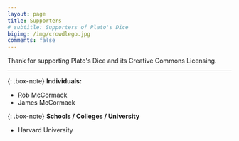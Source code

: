 ```yaml
---
layout: page
title: Supporters
# subtitle: Supporters of Plato's Dice
bigimg: /img/crowdlego.jpg
comments: false
---
```


Thank for supporting Plato's Dice and its Creative Commons Licensing.

---


{: .box-note}
**Individuals:**

- Rob McCormack
- James McCormack

{: .box-note}
**Schools / Colleges / University**

- Harvard University

